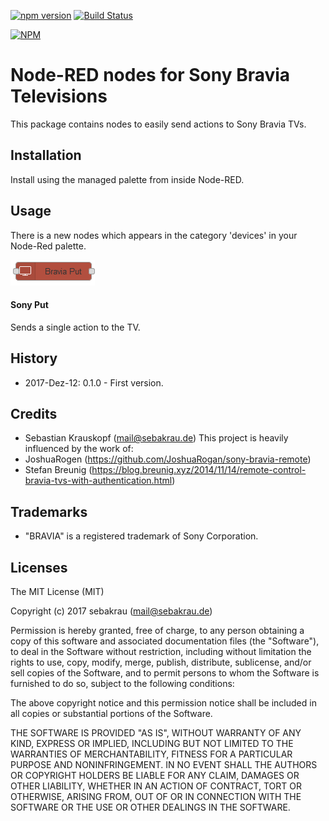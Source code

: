 [![npm version](https://badge.fury.io/js/node-red-contrib-tv-bravia.svg)](https://badge.fury.io/js/node-red-contrib-tv-bravia)
[![Build Status](https://travis-ci.org/krauskopf/node-red-contrib-tv-bravia.svg?branch=master)](https://travis-ci.org/krauskopf/node-red-contrib-tv-bravia)

[![NPM](https://nodei.co/npm/node-red-contrib-tv-bravia.png?compact=true)](https://nodei.co/npm/node-red-contrib-tv-bravia/)

# Node-RED nodes for Sony Bravia Televisions
This package contains nodes to easily send actions to Sony Bravia TVs.

## Installation
Install using the managed palette from inside Node-RED.

## Usage
There is a new nodes which appears in the category 'devices' in your Node-Red palette.

![nodes.png](./doc/nodes.png)

#### Sony Put
Sends a single action to the TV.

## History
- 2017-Dez-12: 0.1.0 - First version.

## Credits
- Sebastian Krauskopf (mail@sebakrau.de)
This project is heavily influenced by the work of:
- JoshuaRogen (https://github.com/JoshuaRogan/sony-bravia-remote)
- Stefan Breunig (https://blog.breunig.xyz/2014/11/14/remote-control-bravia-tvs-with-authentication.html)

## Trademarks
- "BRAVIA" is a registered trademark of Sony Corporation.

## Licenses
The MIT License (MIT)

Copyright (c) 2017 sebakrau (mail@sebakrau.de)

Permission is hereby granted, free of charge, to any person obtaining a copy
of this software and associated documentation files (the "Software"), to deal
in the Software without restriction, including without limitation the rights
to use, copy, modify, merge, publish, distribute, sublicense, and/or sell
copies of the Software, and to permit persons to whom the Software is
furnished to do so, subject to the following conditions:

The above copyright notice and this permission notice shall be included in all
copies or substantial portions of the Software.

THE SOFTWARE IS PROVIDED "AS IS", WITHOUT WARRANTY OF ANY KIND, EXPRESS OR
IMPLIED, INCLUDING BUT NOT LIMITED TO THE WARRANTIES OF MERCHANTABILITY,
FITNESS FOR A PARTICULAR PURPOSE AND NONINFRINGEMENT. IN NO EVENT SHALL THE
AUTHORS OR COPYRIGHT HOLDERS BE LIABLE FOR ANY CLAIM, DAMAGES OR OTHER
LIABILITY, WHETHER IN AN ACTION OF CONTRACT, TORT OR OTHERWISE, ARISING FROM,
OUT OF OR IN CONNECTION WITH THE SOFTWARE OR THE USE OR OTHER DEALINGS IN THE
SOFTWARE.
